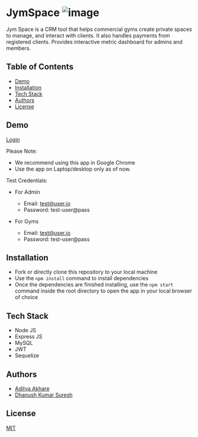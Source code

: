 
# JymSpace ![image](https://user-images.githubusercontent.com/45116504/195271357-82883608-cc72-40d2-9d9a-e1709b30353c.png)


Jym Space is a CRM tool that helps commercial gyms create private spaces to manage, and interact with clients. It also handles payments from registered clients. Provides interactive metric dashboard for admins and members.

## Table of Contents
- [Demo](#demo)
- [Installation](#installation)
- [Tech Stack](#tech-stack)
- [Authors](#authors)
- [License](#license)

## Demo

[Login](https://jymspace.netlify.app/)

Please Note:

- We recommend using this app in Google Chrome
- Use the app on Laptop/desktop only as of now.

Test Credentials:
- For Admin
  - Email: test@user.io
  - Password: test-user@pass

- For Gyms
  - Email: test@user.io
  - Password: test-user@pass


## Installation

- Fork or directly clone this repository to your local machine
- Use the ```npm install``` command to install dependencies
- Once the dependencies are finished installing, use the ```npm start``` command inside the root directory to open the app in your local browser of choice
    
## Tech Stack

- Node JS
- Express JS
- MySQL
- JWT
- Sequelize

## Authors

- [Aditya Akhare](https://github.com/adicurious)
- [Dhanush Kumar Suresh](https://www.github.com/dhanushk2105)


## License

[MIT](https://choosealicense.com/licenses/mit/)

